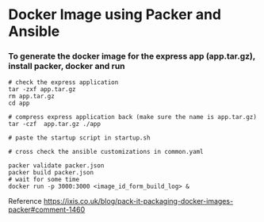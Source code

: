 # Docker Image using Packer and Ansible
### To generate the docker image for the express app (app.tar.gz), install packer, docker and run 
```
# check the express application 
tar -zxf app.tar.gz
rm app.tar.gz
cd app

# compress express application back (make sure the name is app.tar.gz)
tar -czf  app.tar.gz ./app

# paste the startup script in startup.sh

# cross check the ansible customizations in common.yaml 

packer validate packer.json
packer build packer.json
# wait for some time
docker run -p 3000:3000 <image_id_form_build_log> &
```
Reference
https://ixis.co.uk/blog/pack-it-packaging-docker-images-packer#comment-1460

